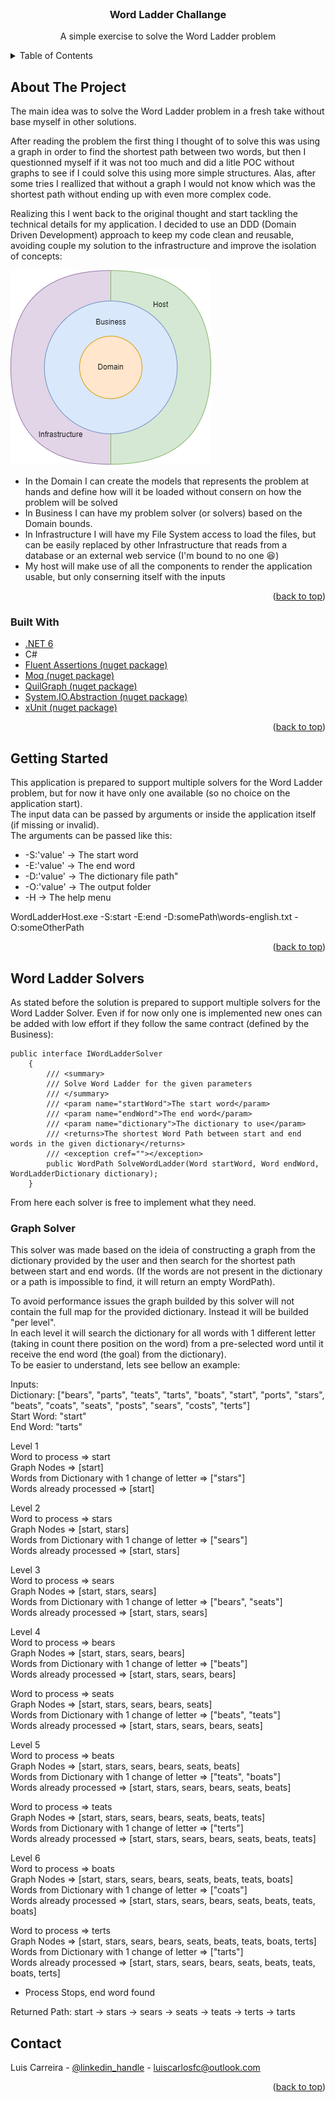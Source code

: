 <!-- PROJECT LOGO -->
<br />
<div align="center">
  

<h3 align="center">Word Ladder Challange</h3>

  <p align="center">
    A simple exercise to solve the Word Ladder problem
  </p>
</div>



<!-- TABLE OF CONTENTS -->
<details>
  <summary>Table of Contents</summary>
  <ol>
    <li>
      <a href="#about-the-project">About The Project</a>
      <ul>
        <li><a href="#built-with">Built With</a></li>
      </ul>
    </li>
    <li>
      <a href="#getting-started">Getting Started</a>
    </li>
    <li><a href="#word-ladder-solvers">Word Ladder Solvers</a></li>
    <li><a href="#contact">Contact</a></li>
  </ol>
</details>



<!-- ABOUT THE PROJECT -->
## About The Project

The main idea was to solve the Word Ladder problem in a fresh take without base myself in other solutions.

After reading the problem the first thing I thought of to solve this was using a graph in order to find the shortest path between two words, but then I questionned myself if it was not too much and did a litle POC without graphs to see if I could solve this using more simple structures.
Alas, after some tries I reallized that without a graph I would not know which was the shortest path without ending up with even more complex code.

Realizing this I went back to the original thought and start tackling the technical details for my application. I decided to use an DDD (Domain Driven Development) approach to keep my code clean and reusable, avoiding couple my solution to the infrastructure and improve the isolation of concepts:

![Architecture_Diagram](/arch.drawio.png?raw=true "Architecture Diagram")

* In the Domain I can create the models that represents the problem at hands and define how will it be loaded without consern on how the problem will be solved
* In Business I can have my problem solver (or solvers) based on the Domain bounds.
* In Infrastructure I will have my File System access to load the files, but can be easily replaced by other Infrastructure that reads from a database or an external web service (I'm bound to no one :laughing:)
* My host will make use of all the components to render the application usable, but only conserning itself with the inputs

<p align="right">(<a href="#top">back to top</a>)</p>



### Built With

* [.NET 6](https://dotnet.microsoft.com/en-us/)
* C#
* [Fluent Assertions (nuget package)](https://www.nuget.org/packages/FluentAssertions/6.6.0/)
* [Moq (nuget package)](https://github.com/moq/moq4)
* [QuilGraph (nuget package)](https://github.com/KeRNeLith/QuikGraph)
* [System.IO.Abstraction (nuget package)](https://github.com/TestableIO/System.IO.Abstractions)
* [xUnit (nuget package)](https://github.com/xunit/xunitm)

<p align="right">(<a href="#top">back to top</a>)</p>



<!-- GETTING STARTED -->
## Getting Started

This application is prepared to support multiple solvers for the Word Ladder problem, but for now it have only one available (so no choice on the application start).\
The input data can be passed by arguments or inside the application itself (if missing or invalid).\
The arguments can be passed like this:
* -S:'value' -> The start word
* -E:'value' -> The end word
* -D:'value' -> The dictionary file path"
* -O:'value' -> The output folder
* -H -> The help menu

WordLadderHost.exe -S:start -E:end -D:somePath\words-english.txt -O:someOtherPath

<p align="right">(<a href="#top">back to top</a>)</p>



<!-- ROADMAP -->
## Word Ladder Solvers

As stated before the solution is prepared to support multiple solvers for the Word Ladder Solver. Even if for now only one is implemented new ones can be added with low effort if they follow the same contract (defined by the Business):

```
public interface IWordLadderSolver
    {
        /// <summary>
        /// Solve Word Ladder for the given parameters
        /// </summary>
        /// <param name="startWord">The start word</param>
        /// <param name="endWord">The end word</param>
        /// <param name="dictionary">The dictionary to use</param>
        /// <returns>The shortest Word Path between start and end words in the given dictionary</returns>
        /// <exception cref=""></exception>
        public WordPath SolveWordLadder(Word startWord, Word endWord, WordLadderDictionary dictionary);
    }
```

From here each solver is free to implement what they need.

### Graph Solver

This solver was made based on the ideia of constructing a graph from the dictionary provided by the user and then search for the shortest path between start and end words. (If the words are not present in the dictionary or a path is impossible to find, it will return an empty WordPath).

To avoid performance issues the graph builded by this solver will not contain the full map for the provided dictionary. Instead it will be builded "per level".\
In each level it will search the dictionary for all words with 1 different letter (taking in count there position on the word) from a pre-selected word until it receive the end word (the goal) from the dictionary).\
To be easier to understand, lets see bellow an example:

Inputs:\
Dictionary: ["bears", "parts", "teats", "tarts", "boats", "start", "ports", "stars", "beats", "coats", "seats", "posts", "sears", "costs", "terts"]\
Start Word: "start"\
End Word: "tarts"

Level 1\
Word to process => start\
Graph Nodes => [start]\
Words from Dictionary with 1 change of letter => ["stars"]\
Words already processed => [start]

Level 2\
Word to process => stars\
Graph Nodes => [start, stars]\
Words from Dictionary with 1 change of letter => ["sears"]\
Words already processed => [start, stars]

Level 3\
Word to process => sears\
Graph Nodes => [start, stars, sears]\
Words from Dictionary with 1 change of letter => ["bears", "seats"]\
Words already processed => [start, stars, sears]

Level 4\
Word to process => bears\
Graph Nodes => [start, stars, sears, bears]\
Words from Dictionary with 1 change of letter => ["beats"]\
Words already processed => [start, stars, sears, bears]

Word to process => seats\
Graph Nodes => [start, stars, sears, bears, seats]\
Words from Dictionary with 1 change of letter => ["beats", "teats"]\
Words already processed => [start, stars, sears, bears, seats]

Level 5\
Word to process => beats\
Graph Nodes => [start, stars, sears, bears, seats, beats]\
Words from Dictionary with 1 change of letter => ["teats", "boats"]\
Words already processed => [start, stars, sears, bears, seats, beats]

Word to process => teats\
Graph Nodes => [start, stars, sears, bears, seats, beats, teats]\
Words from Dictionary with 1 change of letter => ["terts"]\
Words already processed => [start, stars, sears, bears, seats, beats, teats]

Level 6\
Word to process => boats\
Graph Nodes => [start, stars, sears, bears, seats, beats, teats, boats]\
Words from Dictionary with 1 change of letter => ["coats"]\
Words already processed => [start, stars, sears, bears, seats, beats, teats, boats]

Word to process => terts\
Graph Nodes => [start, stars, sears, bears, seats, beats, teats, boats, terts]\
Words from Dictionary with 1 change of letter => ["tarts"]\
Words already processed => [start, stars, sears, bears, seats, beats, teats, boats, terts]
- Process Stops, end word found

Returned Path:
start -> stars -> sears -> seats -> teats -> terts -> tarts



<!-- CONTACT -->
## Contact

Luis Carreira - [@linkedin_handle](https://www.linkedin.com/in/lu%C3%ADs-carreira-47a14811/) - luiscarlosfc@outlook.com

<p align="right">(<a href="#top">back to top</a>)</p>
